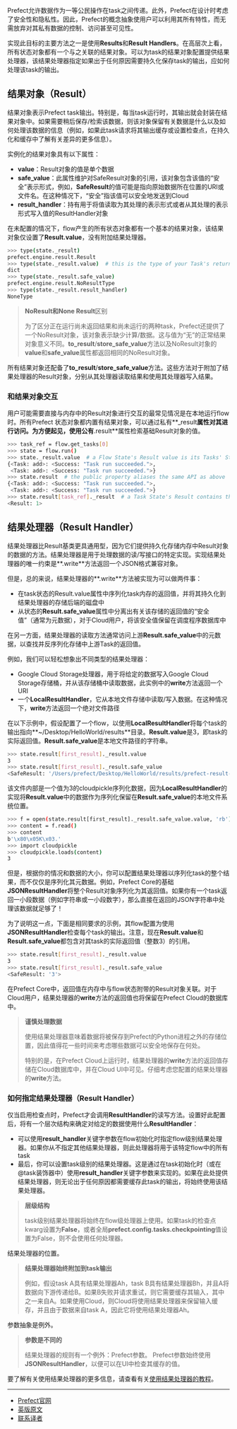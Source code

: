 Prefect允许数据作为一等公民操作在task之间传递。此外，Prefect在设计时考虑了安全性和隐私性。因此，Prefect的概念抽象使用户可以利用其所有特性，而无需放弃对其私有数据的控制、访问甚至可见性。

实现此目标的主要方法之一是使用**Results**和**Result Handlers**。在高层次上看，所有状态对象都有一个与之关联的结果对象。可以为task的结果对象配置提供结果处理器，该结果处理器指定如果出于任何原因需要持久化保存task的输出，应如何处理该task的输出。

## 结果对象（Result）

结果对象表示Prefect task输出。特别是，每当task运行时，其输出就会封装在结果对象中。如果需要稍后保存/检索该数据，则该对象保留有关数据是什么以及如何处理该数据的信息（例如，如果此task请求将其输出缓存或设置检查点，在持久化和缓存中了解有关差异的更多信息）。

实例化的结果对象具有以下属性：

 - **value**：Result对象的值是单个数据
 - **safe_value**：此属性维护对SafeResult对象的引用，该对象包含该值的“安全”表示形式，例如，**SafeResult**的值可能是指向原始数据所在位置的URI或文件名。在这种情况下，“安全”指该值可以安全地发送到Cloud
 - **result_handler**：持有用于将值读取为其处理的表示形式或者从其处理的表示形式写入值的ResultHandler对象

在未配置的情况下，flow产生的所有状态对象都有一个基本的结果对象，该结果对象仅设置了**Result.value**，没有附加结果处理器。

````bash
>>> type(state._result)
prefect.engine.result.Result
>>> type(state._result.value)  # this is the type of your Task's return value
dict
>>> type(state._result.safe_value)
prefect.engine.result.NoResultType
>>> type(state._result.result_handler)
NoneType
````

> 
> **NoResult和None Result**区别
> 
> 为了区分正在运行尚未返回结果和尚未运行的两种task，Prefect还提供了一个NoResult对象，该对象表示缺少计算/数据。这与值为“无”的正常结果对象意义不同。**to_result**/**store_safe_value**方法以及NoResult对象的**value**和**safe_value**属性都返回相同的NoResult对象。
> 

所有结果对象还配备了**to_result**/**store_safe_value**方法。这些方法对于附加了结果处理器的Result对象，分别从其处理器读取结果和使用其处理器写入结果。

### 和结果对象交互

用户可能需要直接与内存中的Result对象进行交互的最常见情况是在本地运行flow时。所有Prefect 状态对象都内置有结果对象，可以通过私有**_result**属性对其进行访问。为方便起见，使用公有**.result**属性检索基础Result对象的值。

````bash
>>> task_ref = flow.get_tasks[0]
>>> state = flow.run()
>>> state._result.value  # a Flow State's Result value is its Tasks' States
{<Task: add>: <Success: "Task run succeeded.">,
 <Task: add>: <Success: "Task run succeeded.">}
>>> state.result  # the public property aliases the same API as above
{<Task: add>: <Success: "Task run succeeded.">,
 <Task: add>: <Success: "Task run succeeded.">}
>>> state.result[task_ref]._result  # a Task State's Result contains the Task's return value
<Result: 1>
````

## 结果处理器（Result Handler）

结果处理器比Result基类更具通用型，因为它们提供持久化存储内存中Result对象的数据的方法。结果处理器是用于处理数据的读/写接口的特定实现。实现结果处理器的唯一约束是**.write**方法返回一个JSON格式兼容对象。

但是，总的来说，结果处理器的**.write**方法被实现为可以做两件事：

 - 在task状态的Result.value属性中序列化task内存的返回值，并将其持久化到结果处理器的存储后端的磁盘中
 - 从状态的**Result.safe_value**属性中分离出有关该存储的返回值的“安全值”（通常为元数据），对于Cloud用户，将该安全值保留在调度程序数据库中

在另一方面，结果处理器的读取方法通常访问上游**Result.safe_value**中的元数据，以查找并反序列化存储中上游Task的返回值。

例如，我们可以轻松想象出不同类型的结果处理器：

 - Google Cloud Storage处理器，用于将给定的数据写入Google Cloud Storage存储桶，并从该存储桶中读取数据，此实例中的**write**方法返回一个URI
 - 一个**LocalResultHandler**，它从本地文件存储中读取/写入数据。在这种情况下，**write**方法返回一个绝对文件路径

在以下示例中，假设配置了一个flow，以使用**LocalResultHandler**将每个task的输出指向**~/Desktop/HelloWorld/results**目录。**Result.value**是3，即task的实际返回值。**Result.safe_value**是本地文件路径的字符串。

````bash
>>> state.result[first_result]._result.value
3
>>> state.result[first_result]._result.safe_value           
<SafeResult: '/Users/prefect/Desktop/HelloWorld/results/prefect-result-2020-02-23t18-38-40-381223-00-00'>
````

该文件内部是一个值为3的cloudpickle序列化数据，因为**LocalResultHandler**的实现将**Result.value**中的数据作为序列化保留在**Result.safe_value**的本地文件系统位置。

````bash
>>> f = open(state.result[first_result]._result.safe_value.value, 'rb')
>>> content = f.read()     
>>> content                
b'\x80\x05K\x03.'
>>> import cloudpickle     
>>> cloudpickle.loads(content)                              
3
````

但是，根据你的情况和数据的大小，你可以配置结果处理器以序列化task的整个结果，而不仅仅是序列化其元数据。例如，Prefect Core的基础**JSONResultHandler**将整个Result对象序列化为其返回值。如果你有一个task返回一小段数据（例如字符串或一小段数字），那么直接在返回的JSON字符串中处理该数据就足够了！

为了说明这一点，下面是相同要求的示例，其flow配置为使用**JSONResultHandler**检查每个task的输出。注意，现在**Result.value**和**Result.safe_value**都包含对其task的实际返回值（整数3）的引用。

````bash
>>> state.result[first_result]._result.value                 
3
>>> state.result[first_result]._result.safe_value            
<SafeResult: '3'>
````

在Prefect Core中，返回值在内存中与flow状态附带的Result对象关联。对于Cloud用户，结果处理器的**write**方法的返回值也将保留在Prefect Cloud的数据库中。

> 
> **谨慎处理数据**
> 
> 使用结果处理器意味着数据将被保存到Prefect的Python进程之外的存​​储位置，因此值得花一些时间来考虑哪些数据可以安全地保存在何处。
> 
> 特别的是，在Prefect Cloud上运行时，结果处理器的**write**方法的返回值存储在Cloud数据库中，并在Cloud UI中可见。仔细考虑您配置的结果处理器的**write**方法。
> 

### 如何指定结果处理器（Result Handler）

仅当启用检查点时，Prefect才会调用**ResultHandler**的读写方法。设置好此配置后，将有一个层次结构来确定对给定的数据使用什么**ResultHandler**：

 - 可以使用**result_handler**关键字参数在flow初始化时指定flow级别结果处理器。如果你从不指定其他结果处理器，则此处理器将用于该特定flow中的所有task
 - 最后，你可以设置task级别的结果处理器。这是通过在task初始化时（或在@task装饰器中）使用**result_handler**关键字参数来实现的。如果在此处提供结果处理器，则无论出于任何原因都需要缓存此task的输出，将始终使用该结果处理器。

> 
> **层级结构**
> 
> task级别结果处理器将始终在flow级处理器上使用。如果task的检查点kwarg设置为**False**，或者全局**prefect.config.tasks.checkpointing**值设置为False，则不会使用任何处理器。
> 

结果处理器的位置。

> 
> **结果处理器始终附加到task输出**
> 
> 例如，假设task A具有结果处理器Ah，task B具有结果处理器Bh，并且A将数据向下游传递给B。如果B失败并请求重试，则它需要缓存其输入，其中之一来自A。如果使用Cloud，则Cloud将使用结果处理器来保留输入缓存，并且由于数据来自task A，因此它将使用结果处理器Ah。
> 

参数抽象是例外。

> 
> **参数是不同的**
> 
> 结果处理器的规则有一个例外：Prefect参数。 Prefect参数始终使用**JSONResultHandler**，以便可以在UI中检查其缓存的值。
> 

要了解有关使用结果处理器的更多信息，请查看有关[使用结果处理器的教程](https://docs.prefect.io/core/advanced_tutorials/using-result-handlers.html)。

***

- [Prefect官网](https://www.prefect.io/)
- [英版原文](https://docs.prefect.io/core/concepts/results.html)
- [联系译者](https://github.com/listen-lavender)


